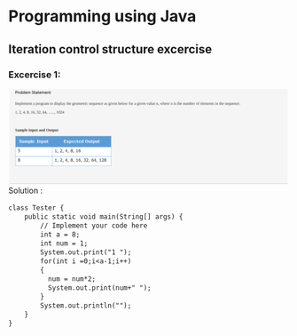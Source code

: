 # Programming using Java
## Iteration control structure excercise
### Excercise 1:
![](util_images/infosys_iteration.png)
Solution :
```
class Tester {
	public static void main(String[] args) {
		// Implement your code here
		int a = 8;
		int num = 1;
		System.out.print("1 ");
		for(int i =0;i<a-1;i++)
		{
		  num = num*2;
		  System.out.print(num+" ");
		}
		System.out.println("");
	}
}

```
